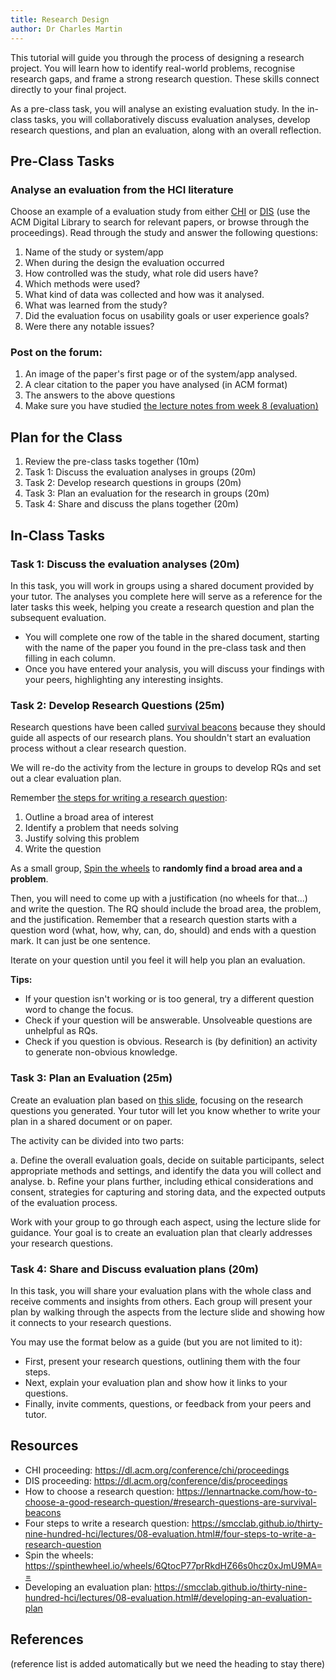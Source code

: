 ```yaml
---
title: Research Design
author: Dr Charles Martin
---
```


<!-- ![tutorial image goes here, a nice indicative image in wide format, e.g. 1200x650](img/image-name.jpg) -->

This tutorial will guide you through the process of designing a research project. You will learn how to identify real-world problems, recognise research gaps, and frame a strong research question. These skills connect directly to your final project. 

As a pre-class task, you will analyse an existing evaluation study. In the in-class tasks, you will collaboratively discuss evaluation analyses, develop research questions, and plan an evaluation, along with an overall reflection.

## Pre-Class Tasks

<!-- clones the evaluation activity on p546 in the text book, "In-depth Activity" end of chapter 14. -->

### Analyse an evaluation from the HCI literature

Choose an example of a evaluation study from either [CHI](https://dl.acm.org/conference/chi/proceedings) or [DIS](https://dl.acm.org/conference/dis/proceedings) (use the ACM Digital Library to search for relevant papers, or browse through the proceedings). Read through the study and answer the following questions:

1. Name of the study or system/app 
2. When during the design the evaluation occurred
3. How controlled was the study, what role did users have?
4. Which methods were used?
5. What kind of data was collected and how was it analysed.
6. What was learned from the study?
7. Did the evaluation focus on usability goals or user experience goals?
8. Were there any notable issues?

### Post on the forum:

1. An image of the paper's first page or of the system/app analysed.
2. A clear citation to the paper you have analysed (in ACM format)
3. The answers to the above questions
4. Make sure you have studied [the lecture notes from week 8 (evaluation)](https://smcclab.github.io/thirty-nine-hundred-hci/lectures/08-evaluation.html)

## Plan for the Class

1. Review the pre-class tasks together (10m)
2. Task 1: Discuss the evaluation analyses in groups (20m)
3. Task 2: Develop research questions in groups (20m)
4. Task 3: Plan an evaluation for the research in groups (20m)
5. Task 4: Share and discuss the plans together (20m)

## In-Class Tasks

### Task 1: Discuss the evaluation analyses (20m)

In this task, you will work in groups using a shared document provided by your tutor. The analyses you complete here will serve as a reference for the later tasks this week, helping you create a research question and plan the subsequent evaluation.

- You will complete one row of the table in the shared document, starting with the name of the paper you found in the pre-class task and then filling in each column.
- Once you have entered your analysis, you will discuss your findings with your peers, highlighting any interesting insights.

### Task 2: Develop Research Questions (25m)

Research questions have been called [survival beacons](https://lennartnacke.com/how-to-choose-a-good-research-question/#research-questions-are-survival-beacons) because they should guide all aspects of our research plans. You shouldn't start an evaluation process without a clear research question.

We will re-do the activity from the lecture in groups to develop RQs and set out a clear evaluation plan.

Remember [the steps for writing a research question](https://smcclab.github.io/thirty-nine-hundred-hci/lectures/08-evaluation.html#/four-steps-to-write-a-research-question):

1. Outline a broad area of interest
2. Identify a problem that needs solving
3. Justify solving this problem
4. Write the question

As a small group, [Spin the wheels](https://spinthewheel.io/wheels/6QtocP77prRkdHZ66s0hcz0xJmU9MA==) to **randomly find a broad area and a problem**.

Then, you will need to come up with a justification (no wheels for that...) and write the question. The RQ should include the broad area, the problem, and the justification. Remember that a research question starts with a question word (what, how, why, can, do, should) and ends with a question mark. It can just be one sentence.

Iterate on your question until you feel it will help you plan an evaluation.

**Tips:**

- If your question isn't working or is too general, try a different question word to change the focus.
- Check if your question will be answerable. Unsolveable questions are unhelpful as RQs.
- Check if you question is obvious. Research is (by definition) an activity to generate non-obvious knowledge.

### Task 3: Plan an Evaluation (25m)

Create an evaluation plan based on [this slide](https://smcclab.github.io/thirty-nine-hundred-hci/lectures/08-evaluation.html#/developing-an-evaluation-plan), focusing on the research questions you generated. Your tutor will let you know whether to write your plan in a shared document or on paper.

The activity can be divided into two parts:

a. Define the overall evaluation goals, decide on suitable participants, select appropriate methods and settings, and identify the data you will collect and analyse.
b. Refine your plans further, including ethical considerations and consent, strategies for capturing and storing data, and the expected outputs of the evaluation process. 

Work with your group to go through each aspect, using the lecture slide for guidance. Your goal is to create an evaluation plan that clearly addresses your research questions.

### Task 4: Share and Discuss evaluation plans (20m)

In this task, you will share your evaluation plans with the whole class and receive comments and insights from others. Each group will present your plan by walking through the aspects from the lecture slide and showing how it connects to your research questions.

You may use the format below as a guide (but you are not limited to it):

- First, present your research questions, outlining them with the four steps.
- Next, explain your evaluation plan and show how it links to your questions.
- Finally, invite comments, questions, or feedback from your peers and tutor.

## Resources

- CHI proceeding: <https://dl.acm.org/conference/chi/proceedings>
- DIS proceeding: <https://dl.acm.org/conference/dis/proceedings>
- How to choose a research question: <https://lennartnacke.com/how-to-choose-a-good-research-question/#research-questions-are-survival-beacons>
- Four steps to write a research question: <https://smcclab.github.io/thirty-nine-hundred-hci/lectures/08-evaluation.html#/four-steps-to-write-a-research-question>
- Spin the wheels: <https://spinthewheel.io/wheels/6QtocP77prRkdHZ66s0hcz0xJmU9MA==>
- Developing an evaluation plan: <https://smcclab.github.io/thirty-nine-hundred-hci/lectures/08-evaluation.html#/developing-an-evaluation-plan>
  
## References

(reference list is added automatically but we need the heading to stay there)
